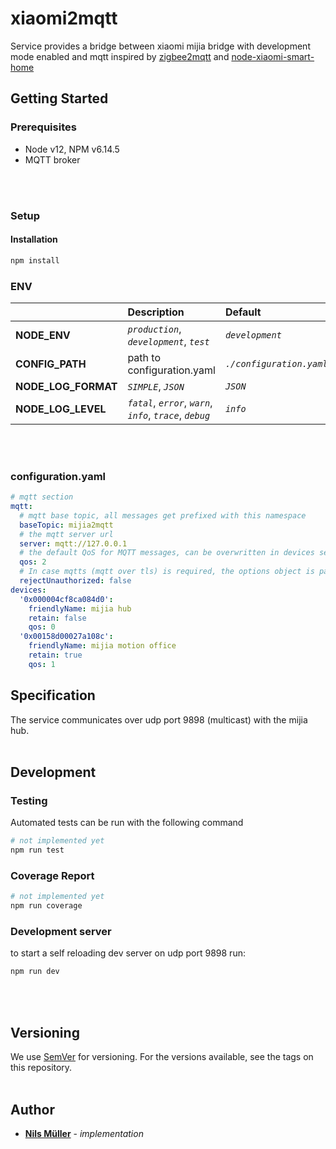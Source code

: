 # xiaomi2mqtt
Service provides a bridge between xiaomi mijia bridge with development mode enabled and mqtt
inspired by [zigbee2mqtt](https://www.zigbee2mqtt.io/) and [node-xiaomi-smart-home](https://github.com/quibusus/node-xiaomi-smart-home)

## Getting Started

### Prerequisites
- Node v12, NPM v6.14.5
- MQTT broker
<br>
<br>

### Setup

#### Installation
```bash
npm install
```


### ENV

|    | Description | Default |
|:---|:------------|:--------|
| **NODE_ENV** | _`production`_, _`development`_, _`test`_ | _`development`_ |
| **CONFIG_PATH** | path to configuration.yaml | _`./configuration.yaml`_ |
| **NODE_LOG_FORMAT** | _`SIMPLE`_, _`JSON`_ | _`JSON`_ |
| **NODE_LOG_LEVEL** | _`fatal`_,  _`error`_, _`warn`_, _`info`_, _`trace`_, _`debug`_ | _`info`_ |

<br>
<br>

### configuration.yaml
```yaml
# mqtt section
mqtt:
  # mqtt base topic, all messages get prefixed with this namespace
  baseTopic: mijia2mqtt
  # the mqtt server url
  server: mqtt://127.0.0.1
  # the default QoS for MQTT messages, can be overwritten in devices section, default is 0
  qos: 2
  # In case mqtts (mqtt over tls) is required, the options object is passed through to tls.connect(). If you are using a self-signed certificate, pass the rejectUnauthorized: false option. 
  rejectUnauthorized: false
devices:
  '0x000004cf8ca084d0':
    friendlyName: mijia hub
    retain: false
    qos: 0
  '0x00158d00027a108c':
    friendlyName: mijia motion office
    retain: true
    qos: 1

```

## Specification
The service communicates over udp port 9898 (multicast) with the mijia hub.
<br>
<br>

## Development

### Testing
Automated tests can be run with the following command
```bash
# not implemented yet
npm run test
```

### Coverage Report
```bash
# not implemented yet
npm run coverage
```


### Development server
to start a self reloading dev server on udp port 9898 run:
```bash
npm run dev
```
<br>
<br>


## Versioning

We use [SemVer](http://semver.org/) for versioning. For the versions available, see the tags on this repository.
<br>
<br>

## Author
* **[Nils Müller](mailto:nils@mueller.name)** - *implementation*
